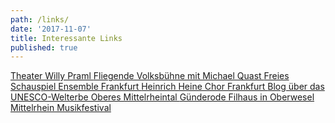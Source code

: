 ```yaml
---
path: /links/
date: '2017-11-07'
title: Interessante Links
published: true
---
```


<div class="linkis">

 
<a class="links" href="http://theaterwillypraml.de" target="_blank" rel="noopener noreferrer">
Theater Willy Praml    </a>
 
 
 <a class="links" href="https://www.fliegendevolksbuehne.de/" target="_blank" rel="noopener noreferrer">
 Fliegende Volksbühne mit Michael Quast
  </a>
 
  
 <a class="links" href="http://freiesschauspiel.de" target="_blank" rel="noopener noreferrer">
 Freies Schauspiel Ensemble Frankfurt
  </a>
 
 
<a class="links" href="http://heinrich-heine-chor.de" target="_blank" rel="noopener noreferrer">
 Heinrich Heine Chor Frankfurt
  </a>
  
<a class="links" href="http://mittelrheingold.de" target="_blank" rel="noopener noreferrer">
 Blog über das UNESCO-Welterbe Oberes Mittelrheintal
  </a>
  
  <a class="links" href="https://www.guenderodefilmhaus.de/" target="_blank" rel="noopener noreferrer">
Günderode Filhaus in Oberwesel   </a>

  
  <a class="links" href="https://www.mittelrheinmusik.de/" target="_blank" rel="noopener noreferrer">
 Mittelrhein Musikfestival
  </a>

</div>


